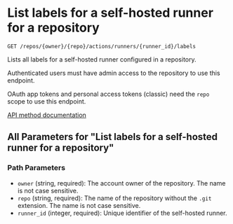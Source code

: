 # List labels for a self-hosted runner for a repository

`GET /repos/{owner}/{repo}/actions/runners/{runner_id}/labels`

Lists all labels for a self-hosted runner configured in a repository.

Authenticated users must have admin access to the repository to use this endpoint.

OAuth app tokens and personal access tokens (classic) need the `repo` scope to use this endpoint.

[API method documentation](https://docs.github.com/rest/actions/self-hosted-runners#list-labels-for-a-self-hosted-runner-for-a-repository)

## All Parameters for "List labels for a self-hosted runner for a repository"

### Path Parameters

- `owner` (string, required): The account owner of the repository. The name is not case sensitive.
- `repo` (string, required): The name of the repository without the `.git` extension. The name is not case sensitive.
- `runner_id` (integer, required): Unique identifier of the self-hosted runner.